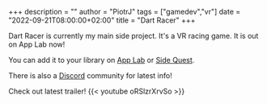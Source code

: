 +++
description = ""
author = "PiotrJ"
tags = ["gamedev","vr"]
date = "2022-09-21T08:00:00+02:00"
title = "Dart Racer"
+++


Dart Racer is currently my main side project. It's a VR racing game.
It is out on App Lab now!

You can add it to your library on [App Lab](https://www.oculus.com/experiences/quest/4370464433009119) or [Side Quest](https://sidequestvr.com/app/14160/dart-racer).

There is also a [Discord](https://discord.com/invite/sDgGjSXAbq) community for latest info!


Check out latest trailer!
{{< youtube oRSlzrXrvSo >}}